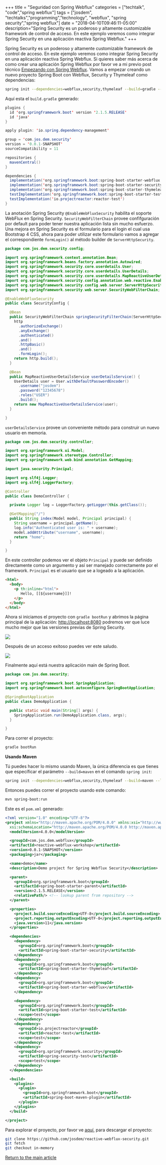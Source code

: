 +++
title =  "Seguridad con Spring Webflux"
categories = ["techtalk", "code","spring webflux"]
tags = ["josdem", "techtalks","programming","technology", "webflux", "spring security","spring webflux"]
date = "2018-04-10T09:46:11-05:00"
description="Spring Security es un poderoso y altamente customizable framework de control de acceso. En este ejemplo veremos como integrar Spring Security en una aplicación reactiva Spring Webflux."
+++

Spring Security es un poderoso y altamente customizable framework de control de acceso. En este ejemplo veremos como integrar Spring Security en una aplicación reactiva Spring Webflux. Si quieres saber más acerca de como crear una aplicación Spring Webflux por favor ve a mi previo post técnico [Empezando con Spring Webflux](/techtalk/spring/spring_webflux_basics_es). Vamos a empezar creando un nuevo proyecto Spring Boot con Webflux, Security y Thymeleaf como dependencias:

```bash
spring init --dependencies=webflux,security,thymeleaf --build=gradle --language=java reactive-webflux-security
```

Aquí esta el `build.gradle` generado:

```java
plugins {
  id 'org.springframework.boot' version '2.1.5.RELEASE'
  id 'java'
}

apply plugin: 'io.spring.dependency-management'

group = 'com.jos.dem.security'
version = '0.0.1-SNAPSHOT'
sourceCompatibility = 11

repositories {
  mavenCentral()
}

dependencies {
  implementation('org.springframework.boot:spring-boot-starter-webflux')
  implementation('org.springframework.boot:spring-boot-starter-security')
  implementation('org.springframework.boot:spring-boot-starter-thymeleaf')
  testImplementation('org.springframework.boot:spring-boot-starter-test')
  testImplementation('io.projectreactor:reactor-test')
}
```

La anotación Spring Security `@EnableWebFluxSecurity` habilita el soporte WebFlux en Spring Security. `SecurityWebFilterChain` provee confifguración por default para poder tener nuestra aplicación lista sin mucho esfuerzo. Una mejora en Spring Security es el formulario para el login el cual usa Bootstrap 4 CSS, ahora para poder utilizar este formulario vamos a agregar el correspondiente `formLogin()` al método builder de `ServerHttpSecurity`.


```java
package com.jos.dem.security.config;

import org.springframework.context.annotation.Bean;
import org.springframework.beans.factory.annotation.Autowired;
import org.springframework.security.core.userdetails.User;
import org.springframework.security.core.userdetails.UserDetails;
import org.springframework.security.core.userdetails.MapReactiveUserDetailsService;
import org.springframework.security.config.annotation.web.reactive.EnableWebFluxSecurity;
import org.springframework.security.config.web.server.ServerHttpSecurity;
import org.springframework.security.web.server.SecurityWebFilterChain;

@EnableWebFluxSecurity
public class SecurityConfig {

  @Bean
  public SecurityWebFilterChain springSecurityFilterChain(ServerHttpSecurity http) {
    http
      .authorizeExchange()
      .anyExchange()
      .authenticated()
      .and()
      .httpBasic()
      .and()
      .formLogin();
    return http.build();
  }

  @Bean
  public MapReactiveUserDetailsService userDetailsService() {
    UserDetails user = User.withDefaultPasswordEncoder()
      .username("josdem")
      .password("12345678")
      .roles("USER")
      .build();
    return new MapReactiveUserDetailsService(user);
  }

}
```

`userDetailsService` provee un conveniente método para construir un nuevo usuario en memoria.

```java
package com.jos.dem.security.controller;

import org.springframework.ui.Model;
import org.springframework.stereotype.Controller;
import org.springframework.web.bind.annotation.GetMapping;

import java.security.Principal;

import org.slf4j.Logger;
import org.slf4j.LoggerFactory;

@Controller
public class DemoController {

  private Logger log = LoggerFactory.getLogger(this.getClass());

  @GetMapping("/")
  public String index(Model model, Principal principal) {
    String username = principal.getName();
    log.info("Authenticated user is: " + username);
    model.addAttribute("username", username);
    return "home";
  }

}
```

En este controller podemos ver el objeto `Principal` y puede ser definido directamente como un argumento y así ser manejado correctamente por el framework. `Principal` es el usuario que se a logeado a la aplicación.

```html
<html>
  <body>
    <p th:inline="html">
       Hello, [[${username}]]!
    </p>
  </body>
</html>
```

Ahora si iniciamos el proyecto con `gradle bootRun` y abrimos la página principal de la aplicación: [http://localhost:8080](http://localhost:8080) podremos ver que luce mucho mejor que las versiones previas de Spring Security.

<img src="/img/techtalks/spring/login_form.png">

Después de un acceso exitoso puedes ver este saludo.

<img src="/img/techtalks/spring/form_greeting.png">

Finalmente aquí está nuestra aplicación main de Spring Boot.

```java
package com.jos.dem.security;

import org.springframework.boot.SpringApplication;
import org.springframework.boot.autoconfigure.SpringBootApplication;

@SpringBootApplication
public class DemoApplication {

  public static void main(String[] args) {
    SpringApplication.run(DemoApplication.class, args);
  }

}
```

Para correr el proyecto:

```bash
gradle bootRun
```

**Usando Maven**

Tú puedes hacer lo mismo usando Maven, la única diferencia es que tienes que específicar el parámetro `--build=maven` en el comando `spring init`:

```bash
spring init --dependencies=webflux,security,thymeleaf --build=maven --language=java reactive-webflux-security
```

Entonces puedes correr el proyecto usando este comando:

```bash
mvn spring-boot:run
```

Este es el `pom.xml` generado:

```xml
<?xml version="1.0" encoding="UTF-8"?>
<project xmlns="http://maven.apache.org/POM/4.0.0" xmlns:xsi="http://www.w3.org/2001/XMLSchema-instance"
  xsi:schemaLocation="http://maven.apache.org/POM/4.0.0 http://maven.apache.org/xsd/maven-4.0.0.xsd">
  <modelVersion>4.0.0</modelVersion>

  <groupId>com.jos.dem.webflux</groupId>
  <artifactId>reactive-webflux-workshop</artifactId>
  <version>0.0.1-SNAPSHOT</version>
  <packaging>jar</packaging>

  <name>demo</name>
  <description>Demo project for Spring Webflux Security</description>

  <parent>
    <groupId>org.springframework.boot</groupId>
    <artifactId>spring-boot-starter-parent</artifactId>
    <version>2.1.5.RELEASE</version>
    <relativePath/> <!-- lookup parent from repository -->
  </parent>

  <properties>
    <project.build.sourceEncoding>UTF-8</project.build.sourceEncoding>
    <project.reporting.outputEncoding>UTF-8</project.reporting.outputEncoding>
    <java.version>11</java.version>
  </properties>

  <dependencies>
    <dependency>
      <groupId>org.springframework.boot</groupId>
      <artifactId>spring-boot-starter-security</artifactId>
    </dependency>
    <dependency>
      <groupId>org.springframework.boot</groupId>
      <artifactId>spring-boot-starter-thymeleaf</artifactId>
    </dependency>
    <dependency>
      <groupId>org.springframework.boot</groupId>
      <artifactId>spring-boot-starter-webflux</artifactId>
    </dependency>

    <dependency>
      <groupId>org.springframework.boot</groupId>
      <artifactId>spring-boot-starter-test</artifactId>
      <scope>test</scope>
    </dependency>
    <dependency>
      <groupId>io.projectreactor</groupId>
      <artifactId>reactor-test</artifactId>
      <scope>test</scope>
    </dependency>
    <dependency>
      <groupId>org.springframework.security</groupId>
      <artifactId>spring-security-test</artifactId>
      <scope>test</scope>
    </dependency>
  </dependencies>

  <build>
    <plugins>
      <plugin>
        <groupId>org.springframework.boot</groupId>
        <artifactId>spring-boot-maven-plugin</artifactId>
      </plugin>
    </plugins>
  </build>

</project>
```

Para explorar el proyecto, por favor ve [aquí](https://github.com/josdem/reactive-webflux-security), para descargar el proyecto:

```bash
git clone https://github.com/josdem/reactive-webflux-security.git
git fetch
git checkout in-memory
```


[Return to the main article](/techtalk/spring#Spring_Boot_Reactive)
